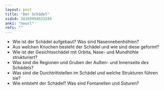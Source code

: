 ```yaml
---
layout: post
title: "Der Schädel"
vidid: 20160904033249
anki: "nourl"
refs: ""
---
```

- Wie ist der Schädel aufgebaut? Was sind Nasennebenhöhlen?
- Aus welchen Knochen besteht der Schädel und wie sind diese geformt?
- Wie ist der Gesichtsschädel mit Orbita, Nase- und Mundhöhle strukturiert?
- Was sind die Regionen und Gruben der Außen- und Innenseite des Schädels?
- Was sind die Durchtrittstellen im Schädel und welche Strukturen führen sie?
- Wie entsteht der Schädel? Was sind Fontanellen und Suturen?
